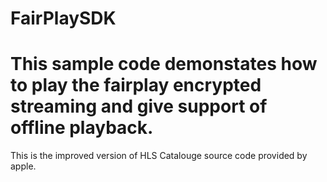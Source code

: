 # FairPlaySDK
# This sample code demonstates how to play the fairplay encrypted streaming and give support of offline playback.
This is the improved version of HLS Catalouge source code provided by apple.
